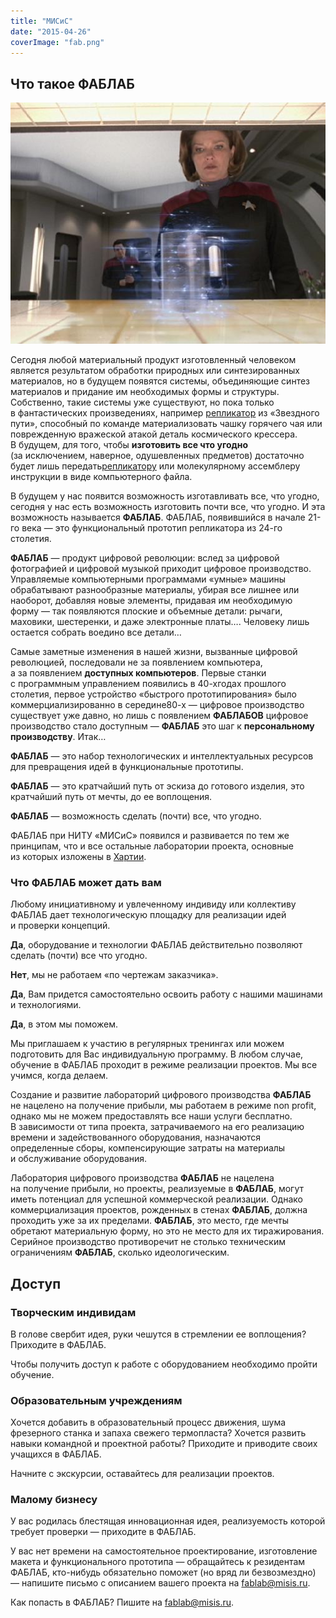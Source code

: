 ```yaml
---
title: "МИСиС"
date: "2015-04-26"
coverImage: "fab.png"
---
```


## Что такое ФАБЛАБ

![](./images/replicator.jpg)

Сегодня любой материальный продукт изготовленный человеком является результатом обработки природных или синтезированных материалов, но в будущем появятся системы, объединяющие синтез материалов и придание им необходимых формы и структуры. Собственно, такие системы уже существуют, но пока только в фантастических произведениях, например [репликатор](http://en.wikipedia.org/wiki/Replicator_%28Star_Trek%29) из «Звездного пути», способный по команде материализовать чашку горячего чая или поврежденную вражеской атакой деталь космического крессера. В будущем, для того, чтобы **изготовить все что угодно** (за исключением, наверное, одушевленных предметов) достаточно будет лишь передать[репликатору](http://en.wikipedia.org/wiki/Replicator_%28Star_Trek%29) или молекулярному ассемблеру инструкции в виде компьютерного файла.

В будущем у нас появится возможность изготавливать все, что угодно, сегодня у нас есть возможность изготовить почти все, что угодно. И эта возможность называется **ФАБЛАБ**. ФАБЛАБ, появившийся в начале 21-го века — это функциональный прототип репликатора из 24-го столетия.

**ФАБЛАБ** — продукт цифровой революции: вслед за цифровой фотографией и цифровой музыкой приходит цифровое производство. Управляемые компьютерными программами «умные» машины обрабатывают разнообразные материалы, убирая все лишнее или наоборот, добавляя новые элементы, придавая им необходимую форму — так появляются плоские и объемные детали: рычаги, маховики, шестеренки, и даже электронные платы…. Человеку лишь остается собрать воедино все детали…

Самые заметные изменения в нашей жизни, вызванные цифровой революцией, последовали не за появлением компьютера, а за появлением **доступных компьютеров**. Первые станки с программным управлением появились в 40-хгодах прошлого столетия, первое устройство «быстрого прототипирования» было коммерциализированно в середине80-х — цифровое производство существует уже давно, но лишь с появлением **ФАБЛАБОВ** цифровое производство стало доступным — **ФАБЛАБ** это шаг к **персональному производству**. Итак…

**ФАБЛАБ** — это набор технологических и интеллектуальных ресурсов для превращения идей в функциональные прототипы.

**ФАБЛАБ** — это кратчайший путь от эскиза до готового изделия, это кратчайший путь от мечты, до ее воплощения.

**ФАБЛАБ** — возможность сделать (почти) все, что угодно.

ФАБЛАБ при НИТУ «МИСиС» появился и развивается по тем же принципам, что и все остальные лаборатории проекта, основные из которых изложены в [Хартии](http://fablab77.ru/fablab/charter).

### Что ФАБЛАБ может дать вам

Любому инициативному и увлеченному индивиду или коллективу ФАБЛАБ дает технологическую площадку для реализации идей и проверки концепций.

**Да**, оборудование и технологии ФАБЛАБ действительно позволяют сделать (почти) все что угодно.

**Нет**, мы не работаем «по чертежам заказчика».

**Да**, Вам придется самостоятельно освоить работу с нашими машинами и технологиями.

**Да**, в этом мы поможем.

Мы приглашаем к участию в регулярных тренингах или можем подготовить для Вас индивидуальную программу. В любом случае, обучение в ФАБЛАБ проходит в режиме реализации проектов. Мы все учимся, когда делаем.

Создание и развитие лабораторий цифрового производства **ФАБЛАБ** не нацелено на получение прибыли, мы работаем в режиме non profit, однако мы не можем предоставлять все наши услуги бесплатно. В зависимости от типа проекта, затрачиваемого на его реализацию времени и задействованного оборудования, назначаются определенные сборы, компенсирующие затраты на материалы и обслуживание оборудования.

Лаборатория цифрового производства **ФАБЛАБ** не нацелена на получение прибыли, но проекты, реализуемые в **ФАБЛАБ**, могут иметь потенциал для успешной коммерческой реализации. Однако коммерциализация проектов, рожденных в стенах **ФАБЛАБ**, должна проходить уже за их пределами. **ФАБЛАБ**, это место, где мечты обретают материальную форму, но это не место для их тиражирования. Серийное производство противоречит не столько техническим ограничениям **ФАБЛАБ**, сколько идеологическим.

## Доступ

### Творческим индивидам

В голове свербит идея, руки чешутся в стремлении ее воплощения? Приходите в ФАБЛАБ.

Чтобы получить доступ к работе с оборудованием необходимо пройти обучение.

### Образовательным учреждениям

Хочется добавить в образовательный процесс движения, шума фрезерного станка и запаха свежего термопласта? Хочется развить навыки командной и проектной работы? Приходите и приводите своих учащихся в ФАБЛАБ.

Начните с экскурсии, оставайтесь для реализации проектов.

### Малому бизнесу

У вас родилась блестящая инновационная идея, реализуемость которой требует проверки — приходите в ФАБЛАБ.

У вас нет времени на самостоятельное проектирование, изготовление макета и функционального прототипа — обращайтесь к резидентам ФАБЛАБ, кто-нибудь обязательно поможет (но вряд ли безвозмездно) — напишите письмо с описанием вашего проекта на [fablab@misis.ru](mailto:fablab@misis.ru).

Как попасть в ФАБЛАБ? Пишите на [fablab@misis.ru](mailto:fablab@misis.ru).
